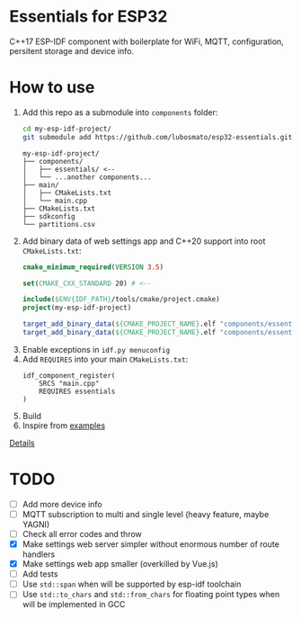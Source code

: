 # Essentials for ESP32
C++17 ESP-IDF component with boilerplate for WiFi, MQTT, configuration, persitent storage and device info.

# How to use
1. Add this repo as a submodule into `components` folder:
    ```bash
    cd my-esp-idf-project/
    git submodule add https://github.com/lubosmato/esp32-essentials.git components/essentials/
    ```
    ```
    my-esp-idf-project/
    ├── components/
    │   ├── essentials/ <--
    │   └── ...another components...
    ├── main/
    │   ├── CMakeLists.txt
    │   └── main.cpp
    ├── CMakeLists.txt
    ├── sdkconfig
    └── partitions.csv
    ```
2. Add binary data of web settings app and C++20 support into root `CMakeLists.txt`:
    ```cmake
    cmake_minimum_required(VERSION 3.5)

    set(CMAKE_CXX_STANDARD 20) # <--

    include($ENV{IDF_PATH}/tools/cmake/project.cmake)
    project(my-esp-idf-project)

    target_add_binary_data(${CMAKE_PROJECT_NAME}.elf "components/essentials/resources/web/dist/app.js.gz" TEXT) # <--
    target_add_binary_data(${CMAKE_PROJECT_NAME}.elf "components/essentials/resources/web/dist/index.html.gz" TEXT) # <--
    ```
3. Enable exceptions in `idf.py menuconfig`
4. Add `REQUIRES` into your main `CMakeLists.txt`:
    ```
    idf_component_register(
        SRCS "main.cpp"
        REQUIRES essentials
    )
    ```
5. Build
6. Inspire from [examples](examples/)

[Details](examples/readme.md#Details)

# TODO
- [ ] Add more device info
- [ ] MQTT subscription to multi and single level (heavy feature, maybe YAGNI)
- [ ] Check all error codes and throw
- [x] Make settings web server simpler without enormous number of route handlers
- [x] Make settings web app smaller (overkilled by Vue.js)
- [ ] Add tests
- [ ] Use `std::span` when will be supported by esp-idf toolchain
- [ ] Use `std::to_chars` and `std::from_chars` for floating point types when will be implemented in GCC
